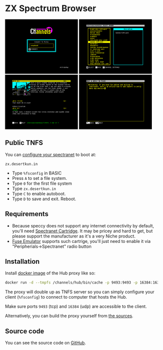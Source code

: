 # ZX Spectrum Browser

<img src="./assets/screen-1.png" width="240"/>
<img src="./assets/screen-2.png" width="240"/>
<img src="./assets/screen-3.png" width="240"/>
<img src="./assets/screen-4.png" width="240"/>

## Public TNFS

You can [configure your spectranet](http://photo.alioth.net/spectranet-getting-started.pdf) to boot at:
```
zx.desertkun.in
```

* Type `%fsconfig` in BASIC
* Press `A` to set a file system.
* Type `0` for the first file system
* Type `zx.desertkun.in`
* Type `C` to enable autoboot.
* Type `D` to save and exit. Reboot.

## Requirements
* Because speccy does not support any internet connectivity by default, you'll need [Spectranet Cartridge](https://www.bytedelight.com/?page_id=3515). It may be pricey and hard to get, but please support the manufacturer as it's a very Niche product.
* [Fuse Emulator](http://fuse-emulator.sourceforge.net/) supports such cartrige, you'll just need to enable it via "Peripherials->Spectranet" radio button

## Installation
Install [docker image](https://hub.docker.com/r/desertkun/channels-hub) of the Hub proxy like so:
```bash
docker run -d --tmpfs /channels/hub/bin/cache -p 9493:9493 -p 16384:16384/udp -it desertkun/channels-hub:latest
```
The proxy will double up as TNFS server so you can simply 
configure your client (`%fsconfig`) to connect to computer that hosts the Hub.

Make sure ports `9493` (tcp) and `16384` (udp) are accessible to the client.

Alternatively, you can build the proxy yourself from [the sources](https://github.com/the-channels/channels/tree/master/hub).

## Source code

You can see the source code on [GitHub](https://github.com/the-channels/channels).
